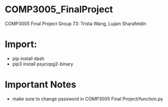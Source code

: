 # COMP3005_FinalProject
COMP3005 Final Project 
Group 73: Trista Wang, Lujain Sharafeldin

# Import:
- pip install dash
- pip3 install psycopg2-binary

# Important Notes
- make sure to change password in COMP3005 Final Project/function.py


